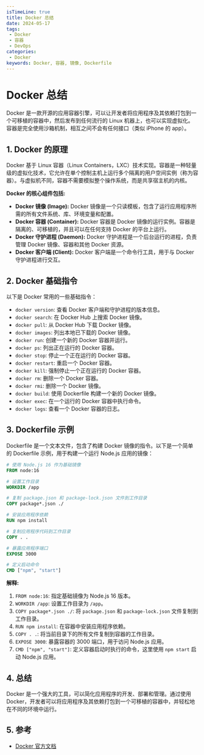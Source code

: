 ```yaml
---
isTimeLine: true
title: Docker 总结
date: 2024-05-17
tags:
 - Docker
 - 容器
 - DevOps
categories:
 - Docker
keywords: Docker, 容器, 镜像, Dockerfile
---
```


# Docker 总结

Docker 是一款开源的应用容器引擎，可以让开发者将应用程序及其依赖打包到一个可移植的容器中，然后发布到任何流行的 Linux 机器上，也可以实现虚拟化。容器是完全使用沙箱机制，相互之间不会有任何接口（类似 iPhone 的 app）。

## 1. Docker 的原理

Docker 基于 Linux 容器（Linux Containers，LXC）技术实现。容器是一种轻量级的虚拟化技术，它允许在单个控制主机上运行多个隔离的用户空间实例（称为容器）。与虚拟机不同，容器不需要模拟整个操作系统，而是共享宿主机的内核。

**Docker 的核心组件包括:**

* **Docker 镜像 (Image):**  Docker 镜像是一个只读模板，包含了运行应用程序所需的所有文件系统、库、环境变量和配置。
* **Docker 容器 (Container):**  Docker 容器是 Docker 镜像的运行实例。容器是隔离的、可移植的，并且可以在任何支持 Docker 的平台上运行。
* **Docker 守护进程 (Daemon):**  Docker 守护进程是一个后台运行的进程，负责管理 Docker 镜像、容器和其他 Docker 资源。
* **Docker 客户端 (Client):**  Docker 客户端是一个命令行工具，用于与 Docker 守护进程进行交互。

## 2. Docker 基础指令

以下是 Docker 常用的一些基础指令：

* `docker version`:  查看 Docker 客户端和守护进程的版本信息。
* `docker search`:  在 Docker Hub 上搜索 Docker 镜像。
* `docker pull`:  从 Docker Hub 下载 Docker 镜像。
* `docker images`:  列出本地已下载的 Docker 镜像。
* `docker run`:  创建一个新的 Docker 容器并运行。
* `docker ps`:  列出正在运行的 Docker 容器。
* `docker stop`:  停止一个正在运行的 Docker 容器。
* `docker restart`:  重启一个 Docker 容器。
* `docker kill`:  强制停止一个正在运行的 Docker 容器。
* `docker rm`:  删除一个 Docker 容器。
* `docker rmi`:  删除一个 Docker 镜像。
* `docker build`:  使用 Dockerfile 构建一个新的 Docker 镜像。
* `docker exec`:  在一个运行的 Docker 容器中执行命令。
* `docker logs`:  查看一个 Docker 容器的日志。

## 3. Dockerfile 示例

Dockerfile 是一个文本文件，包含了构建 Docker 镜像的指令。以下是一个简单的 Dockerfile 示例，用于构建一个运行 Node.js 应用的镜像：

```dockerfile
# 使用 Node.js 16 作为基础镜像
FROM node:16

# 设置工作目录
WORKDIR /app

# 复制 package.json 和 package-lock.json 文件到工作目录
COPY package*.json ./

# 安装应用程序依赖
RUN npm install

# 复制应用程序代码到工作目录
COPY . .

# 暴露应用程序端口
EXPOSE 3000

# 定义启动命令
CMD ["npm", "start"]
```

**解释:**

1. `FROM node:16`: 指定基础镜像为 Node.js 16 版本。
2. `WORKDIR /app`: 设置工作目录为 `/app`。
3. `COPY package*.json ./`: 将 `package.json` 和 `package-lock.json` 文件复制到工作目录。
4. `RUN npm install`: 在容器中安装应用程序依赖。
5. `COPY . .`: 将当前目录下的所有文件复制到容器的工作目录。
6. `EXPOSE 3000`: 暴露容器的 3000 端口，用于访问 Node.js 应用。
7. `CMD ["npm", "start"]`: 定义容器启动时执行的命令，这里使用 `npm start` 启动 Node.js 应用。

## 4. 总结

Docker 是一个强大的工具，可以简化应用程序的开发、部署和管理。通过使用 Docker，开发者可以将应用程序及其依赖打包到一个可移植的容器中，并轻松地在不同的环境中运行。


## 5. 参考

* [Docker 官方文档](https://docs.docker.com/)


